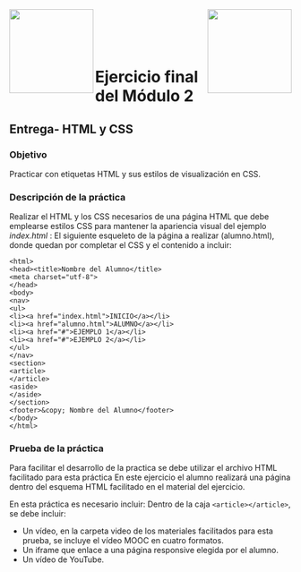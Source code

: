 <img  align="left" width="150" style="float: left;" src="https://www.upm.es/sfs/Rectorado/Gabinete%20del%20Rector/Logos/UPM/CEI/LOGOTIPO%20leyenda%20color%20JPG%20p.png">
<img  align="right" width="150" style="float: right;" src="https://miriadax.net/wp-content/uploads/2020/11/logo_mx_1x.png">

<br/><br/><br/>
# Ejercicio final del Módulo 2
## Entrega- HTML y CSS
### Objetivo
Practicar con etiquetas HTML y sus estilos de visualización en CSS.
### Descripción de la práctica
Realizar el HTML y los CSS necesarios de una página HTML que debe emplearse
estilos CSS para mantener la apariencia visual del ejemplo *index.html* :
El siguiente esqueleto de la página a realizar (alumno.html), donde quedan por
completar el CSS y el contenido a incluir:
```
<html>
<head><title>Nombre del Alumno</title>
<meta charset="utf-8">
</head>
<body>
<nav>
<ul>
<li><a href="index.html">INICIO</a></li>
<li><a href="alumno.html">ALUMNO</a></li>
<li><a href="#">EJEMPLO 1</a></li>
<li><a href="#">EJEMPLO 2</a></li>
</ul>
</nav>
<section>
<article>
</article>
<aside>
</aside>
</section>
<footer>&copy; Nombre del Alumno</footer>
</body>
</html>
```
### Prueba de la práctica
Para facilitar el desarrollo de la practica se debe utilizar el archivo HTML facilitado para esta práctica En este ejercicio el alumno realizará una página dentro del esquema HTML facilitado en el material del ejercicio.

En esta práctica es necesario incluir:
Dentro de la caja ```<article></article>```, se debe incluir:
<ul>
<li>Un vídeo, en la carpeta video de los materiales facilitados para esta prueba, se incluye el vídeo MOOC en cuatro formatos.</li>
<li>Un iframe que enlace a una página responsive elegida por el alumno.</li>
<li>Un vídeo de YouTube.</li>
</ul>
